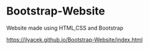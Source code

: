 # Bootstrap-Website
 Website made using HTML,CSS and Bootstrap 



https://ilyacek.github.io/Bootstrap-Website/index.html
